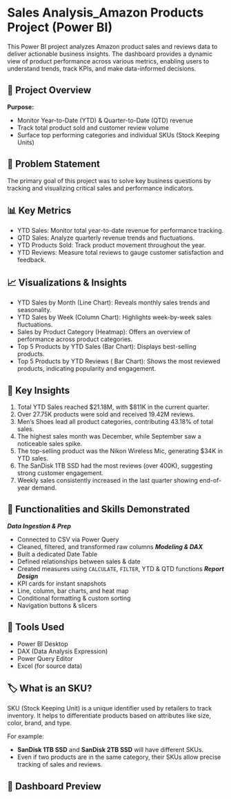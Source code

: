 # Sales Analysis_Amazon Products Project (Power BI)
This Power BI project analyzes Amazon product sales and reviews data to deliver actionable business insights. The dashboard provides a dynamic view of product performance across various metrics, enabling users to understand trends, track KPIs, and make data-informed decisions. 

## 🚀 Project Overview
**Purpose:**
- Monitor Year-to-Date (YTD) & Quarter-to-Date (QTD) revenue
- Track total product sold and customer review volume
- Surface top performing categories and individual SKUs (Stock Keeping Units)

## 🎯 Problem Statement 
The primary goal of this project was to solve key business questions by tracking and visualizing critical sales and performance indicators. 

## 📊 Key Metrics 
- YTD Sales: Monitor total year-to-date revenue for performance tracking.
- QTD Sales: Analyze quarterly revenue trends and fluctuations.
- YTD Products Sold: Track product movement throughout the year.
- YTD Reviews: Measure total reviews to gauge customer satisfaction and feedback.

## 📈 Visualizations & Insights 
- YTD Sales by Month (Line Chart): Reveals monthly sales trends and seasonality.
- YTD Sales by Week (Column Chart): Highlights week-by-week sales fluctuations.
- Sales by Product Category (Heatmap): Offers an overview of performance across product categories.
- Top 5 Products by YTD Sales (Bar Chart): Displays best-selling products.
- Top 5 Products by YTD Reviews ( Bar Chart): Shows the most reviewed products, indicating popularity and engagement.

## 🧠 Key Insights 
1. Total YTD Sales reached $21.18M, with $811K in the current quarter.
2. Over 27.75K products were sold and received 19.42M reviews.
3. Men’s Shoes lead all product categories, contributing 43.18% of total sales.
4. The highest sales month was December, while September saw a noticeable sales spike.
5. The top-selling product was the Nikon Wireless Mic, generating $34K in YTD sales.
6. The SanDisk 1TB SSD had the most reviews (over 400K), suggesting strong customer engagement.
7. Weekly sales consistently increased in the last quarter showing end-of-year demand.

## 🧩 Functionalities and Skills Demonstrated 

***Data Ingestion & Prep*** 
- Connected to CSV via Power Query
- Cleaned, filtered, and transformed raw columns
***Modeling & DAX***
- Built a dedicated Date Table
- Defined relationships between sales & date
- Created measures using `CALCULATE`, `FILTER`, YTD & QTD functions
***Report Design***
- KPI cards for instant snapshots
- Line, column, bar charts, and heat map
- Conditional formatting & custom sorting
- Navigation buttons & slicers

## 🚀 Tools Used 
- Power BI Desktop
- DAX (Data Analysis Expression)
- Power Query Editor
- Excel (for source data)

## 🏷 What is an SKU?

SKU (Stock Keeping Unit) is a unique identifier used by retailers to track inventory. It helps to differentiate products based on attributes like size, color, brand, and type. 

For example: 
- **SanDisk 1TB SSD** and **SanDisk 2TB SSD** will have different SKUs.
- Even if two products are in the same category, their SKUs allow precise tracking of sales and reviews.

## 📌 Dashboard Preview 


